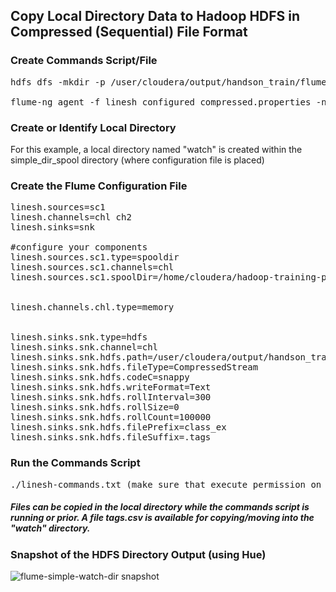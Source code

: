 ## Copy Local Directory Data to Hadoop HDFS in Compressed (Sequential) File Format

### Create Commands Script/File
<pre>
hdfs dfs -mkdir -p /user/cloudera/output/handson_train/flume/simple_watch_dir (optional if simple dir spool is executed before)

flume-ng agent -f linesh_configured_compressed.properties -n linesh
</pre>

### Create or Identify Local Directory

For this example, a local directory named "watch" is created within the simple_dir_spool directory (where configuration file is placed)

### Create the Flume Configuration File
<pre>
linesh.sources=sc1
linesh.channels=chl ch2
linesh.sinks=snk

#configure your components
linesh.sources.sc1.type=spooldir
linesh.sources.sc1.channels=chl
linesh.sources.sc1.spoolDir=/home/cloudera/hadoop-training-projects/flume/simple_dir_spool/watch


linesh.channels.chl.type=memory


linesh.sinks.snk.type=hdfs
linesh.sinks.snk.channel=chl
linesh.sinks.snk.hdfs.path=/user/cloudera/output/handson_train/flume/simple_watch_dir
linesh.sinks.snk.hdfs.fileType=CompressedStream
linesh.sinks.snk.hdfs.codeC=snappy
linesh.sinks.snk.hdfs.writeFormat=Text
linesh.sinks.snk.hdfs.rollInterval=300
linesh.sinks.snk.hdfs.rollSize=0
linesh.sinks.snk.hdfs.rollCount=100000
linesh.sinks.snk.hdfs.filePrefix=class_ex
linesh.sinks.snk.hdfs.fileSuffix=.tags
</pre>
### Run the Commands Script
<pre>
./linesh-commands.txt (make sure that execute permission on this commands script/file is provided)
</pre>

##### <i>Files can be copied in the local directory while the commands script is running or prior. A file tags.csv is available for copying/moving into the "watch" directory.</i>

### Snapshot of the HDFS Directory Output (using Hue)
![flume-simple-watch-dir snapshot](https://cloud.githubusercontent.com/assets/19809692/26755640/424e6998-485f-11e7-8461-3d48335b2004.JPG)
